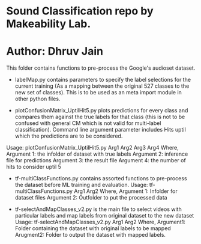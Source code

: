 # Sound Classification repo by Makeability Lab.
# Author: Dhruv Jain

This folder contains functions to pre-process the Google's audioset dataset.

* labelMap.py contains parameters to specify the label selections for the current training (As a mapping between the original 527 classes to the new set of classes). This is to be used as an meta import module in other python files.

* plotConfusionMatrix_UptilHit5.py plots predictions for every class and compares them against the true labels for that class (this is not to be confused with general CM which is not valid for multi-label classification). Command line argument parameter includes Hits uptil which the predictions are to be considered.

Usage: 
plotConfusionMatrix_UptilHit5.py Arg1 Arg2 Arg3 Arg4
Where, 
Argument 1: the infolder of dataset with true labels
Argument 2: inference file for predictions
Argument 3: the result file 
Argument 4: the number of hits to consider uptil 5

* tf-multiClassFunctions.py contains assorted functions to pre-process the dataset before ML training and evaluation.
Usage: 
tf-multiClassFunctions.py Arg1 Arg2
Where,
Argument 1: Infolder for dataset files
Argument 2: Outfolder to put the processed data

* tf-selectAndMapClasses_v2.py is the main file to select videos with particular labels and map labels from original dataset to the new dataset
Usage: 
tf-selectAndMapClasses_v2.py Arg1 Arg2
Where,
Argument1: Folder containing the dataset with original labels to be mapped
Arugment2: Folder to output the dataset with mapped labels. 
